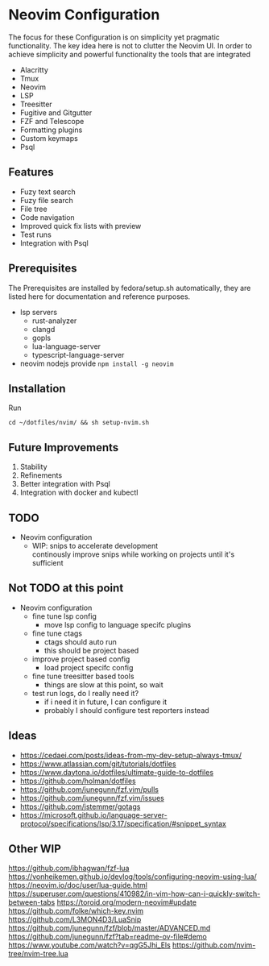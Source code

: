 # Neovim Configuration
The focus for these Configuration is on simplicity yet pragmatic functionality.
The key idea here is not to clutter the Neovim UI. In order to achieve simplicity 
and powerful functionality the tools that are integrated

* Alacritty
* Tmux
* Neovim
* LSP
* Treesitter
* Fugitive and Gitgutter
* FZF and Telescope
* Formatting plugins
* Custom keymaps
* Psql

## Features
* Fuzy text search
* Fuzy file search
* File tree
* Code navigation
* Improved quick fix lists with preview
* Test runs
* Integration with Psql

## Prerequisites
The Prerequisites are installed by fedora/setup.sh automatically, they are listed here for documentation and reference purposes.
* lsp servers
    * rust-analyzer
    * clangd
    * gopls
    * lua-language-server
    * typescript-language-server
* neovim nodejs provide `npm install -g neovim`

## Installation
Run 
```
cd ~/dotfiles/nvim/ && sh setup-nvim.sh
```

## Future Improvements
1. Stability
2. Refinements
2. Better integration with Psql
2. Integration with docker and kubectl


## TODO
* Neovim configuration
    * WIP: snips to accelerate development  
      continously improve snips while working on projects until it's sufficient

## Not TODO at this point
* Neovim configuration
    * fine tune lsp config
      - move lsp config to language specifc plugins
    * fine tune ctags
      - ctags should auto run
      - this should be project based
    * improve project based config
      - load project specifc config
    * fine tune treesitter based tools
      - things are slow at this point, so wait
    * test run logs, do I really need it?
      - if i need it in future, I can configure it
      - probably I should configure test reporters instead

## Ideas
* https://cedaei.com/posts/ideas-from-my-dev-setup-always-tmux/
* https://www.atlassian.com/git/tutorials/dotfiles
* https://www.daytona.io/dotfiles/ultimate-guide-to-dotfiles
* https://github.com/holman/dotfiles
* https://github.com/junegunn/fzf.vim/pulls
* https://github.com/junegunn/fzf.vim/issues
* https://github.com/jstemmer/gotags
* https://microsoft.github.io/language-server-protocol/specifications/lsp/3.17/specification/#snippet_syntax

## Other WIP  
https://github.com/ibhagwan/fzf-lua
https://vonheikemen.github.io/devlog/tools/configuring-neovim-using-lua/
https://neovim.io/doc/user/lua-guide.html
https://superuser.com/questions/410982/in-vim-how-can-i-quickly-switch-between-tabs
https://toroid.org/modern-neovim#update
https://github.com/folke/which-key.nvim
https://github.com/L3MON4D3/LuaSnip
https://github.com/junegunn/fzf/blob/master/ADVANCED.md
https://github.com/junegunn/fzf?tab=readme-ov-file#demo
https://www.youtube.com/watch?v=qgG5Jhi_Els
https://github.com/nvim-tree/nvim-tree.lua
